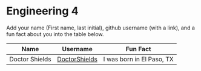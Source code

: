 # Engineering 4

Add your name (First name, last initial), github username (with a link), and a fun fact about you into the table below.

Name | Username | Fun Fact
--- | --- | ---
Doctor Shields | [DoctorShields](https://github.com/DoctorShields) | I was born in El Paso, TX
